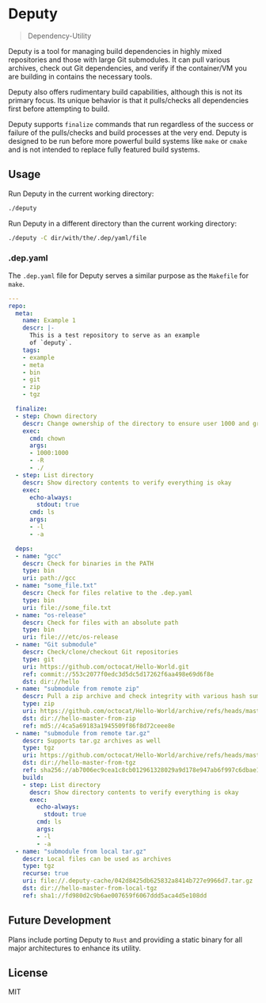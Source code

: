 # Deputy
> Dependency-Utility

Deputy is a tool for managing build dependencies in highly mixed repositories and those with large Git submodules. It can pull various archives, check out Git dependencies, and verify if the container/VM you are building in contains the necessary tools.

Deputy also offers rudimentary build capabilities, although this is not its primary focus. Its unique behavior is that it pulls/checks all dependencies first before attempting to build.

Deputy supports `finalize` commands that run regardless of the success or failure of the pulls/checks and build processes at the very end. Deputy is designed to be run before more powerful build systems like `make` or `cmake` and is not intended to replace fully featured build systems.

## Usage

Run Deputy in the current working directory:
```sh
./deputy
```

Run Deputy in a different directory than the current working directory:
```sh
./deputy -C dir/with/the/.dep/yaml/file
```

### .dep.yaml

The `.dep.yaml` file for Deputy serves a similar purpose as the `Makefile` for `make`.

```yaml
---
repo:
  meta:
    name: Example 1
    descr: |-
      This is a test repository to serve as an example
      of `deputy`.
    tags:
    - example
    - meta
    - bin
    - git
    - zip
    - tgz

  finalize:
  - step: Chown directory
    descr: Change ownership of the directory to ensure user 1000 and group 1000 own it
    exec:
      cmd: chown
      args:
      - 1000:1000
      - -R
      - ./
  - step: List directory
    descr: Show directory contents to verify everything is okay
    exec:
      echo-always:
        stdout: true
      cmd: ls
      args:
      - -l
      - -a

  deps:
  - name: "gcc"
    descr: Check for binaries in the PATH
    type: bin
    uri: path://gcc
  - name: "some_file.txt"
    descr: Check for files relative to the .dep.yaml
    type: bin
    uri: file://some_file.txt
  - name: "os-release"
    descr: Check for files with an absolute path
    type: bin
    uri: file:///etc/os-release
  - name: "Git submodule"
    descr: Check/clone/checkout Git repositories
    type: git
    uri: https://github.com/octocat/Hello-World.git
    ref: commit://553c2077f0edc3d5dc5d17262f6aa498e69d6f8e
    dst: dir://hello
  - name: "submodule from remote zip"
    descr: Pull a zip archive and check integrity with various hash sums
    type: zip
    uri: https://github.com/octocat/Hello-World/archive/refs/heads/master.zip
    dst: dir://hello-master-from-zip
    ref: md5://4ca5a69183a1945509f86f8d72ceee8e
  - name: "submodule from remote tar.gz"
    descr: Supports tar.gz archives as well
    type: tgz
    uri: https://github.com/octocat/Hello-World/archive/refs/heads/master.tar.gz
    dst: dir://hello-master-from-tgz
    ref: sha256://ab7006ec9cea1c8cb012961328029a9d178e947ab6f997c6dbae12a9019407a4
    build:
    - step: List directory
      descr: Show directory contents to verify everything is okay
      exec:
        echo-always:
          stdout: true
        cmd: ls
        args:
        - -l
        - -a
  - name: "submodule from local tar.gz"
    descr: Local files can be used as archives
    type: tgz
    recurse: true
    uri: file://.deputy-cache/042d8425db625832a8414b727e9966d7.tar.gz
    dst: dir://hello-master-from-local-tgz
    ref: sha1://fd980d2c9b6ae007659f6067ddd5aca4d5e108dd
```

## Future Development

Plans include porting Deputy to `Rust` and providing a static binary for all major architectures to enhance its utility.

## License

MIT
